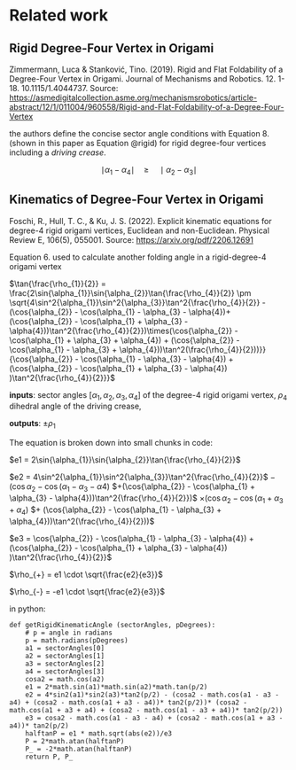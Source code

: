 # Related work

## Rigid Degree-Four Vertex in Origami

Zimmermann, Luca & Stanković, Tino. (2019). Rigid and Flat Foldability of a Degree-Four Vertex in Origami. Journal of Mechanisms and Robotics. 12. 1-18. 10.1115/1.4044737. 
Source: https://asmedigitalcollection.asme.org/mechanismsrobotics/article-abstract/12/1/011004/960558/Rigid-and-Flat-Foldability-of-a-Degree-Four-Vertex

the authors define the concise sector angle conditions with Equation 8. (shown in this paper as Equation @rigid) for rigid degree-four vertices including a _driving crease_. 

$$\mid \alpha_{1} - \alpha_{4} \mid \quad\geq\quad \mid \alpha_{2} - \alpha_{3} \mid$$

## Kinematics of Degree-Four Vertex in Origami

Foschi, R., Hull, T. C., & Ku, J. S. (2022). Explicit kinematic equations for degree-4 rigid origami vertices, Euclidean and non-Euclidean. Physical Review E, 106(5), 055001.
Source: https://arxiv.org/pdf/2206.12691

Equation 6. used to calculate another folding angle in a rigid-degree-4 origami vertex

$\tan{\frac{\rho_{1}}{2}} = \frac{2\sin{\alpha_{1}}\sin{\alpha_{2}}\tan{\frac{\rho_{4}}{2}} \pm \sqrt{4\sin^2{\alpha_{1}}\sin^2{\alpha_{3}}\tan^2{\frac{\rho_{4}}{2}} - (\cos{\alpha_{2}} - \cos(\alpha_{1} - \alpha_{3} - \alpha{4})+(\cos{\alpha_{2}} - \cos(\alpha_{1} + \alpha_{3} - \alpha{4}))\tan^2{\frac{\rho_{4}}{2}})\times(\cos{\alpha_{2}} - \cos(\alpha_{1} + \alpha_{3} + \alpha_{4}) + (\cos{\alpha_{2}} - \cos(\alpha_{1} - \alpha_{3} + \alpha_{4}))\tan^2(\frac{\rho_{4}}{2}))}}{\cos{\alpha_{2}} - \cos(\alpha_{1} - \alpha_{3} - \alpha{4})  + (\cos{\alpha_{2}} - \cos(\alpha_{1} + \alpha_{3} - \alpha{4}) )\tan^2{\frac{\rho_{4}}{2}}}$

**inputs**: sector angles $[\alpha_{1},\alpha_{2},\alpha_{3},\alpha_{4}]$ of the degree-4 rigid origami vertex, $\rho_{4}$ dihedral angle of the driving crease, 

**outputs**: $\pm \rho_{1}$

The equation is broken down into small chunks in code:

$e1 = 2\sin{\alpha_{1}}\sin{\alpha_{2}}\tan{\frac{\rho_{4}}{2}}$

$e2 = 4\sin^2{\alpha_{1}}\sin^2{\alpha_{3}}\tan^2{\frac{\rho_{4}}{2}}$
$- (\cos{\alpha_{2}} - \cos(\alpha_{1} - \alpha_{3} - \alpha{4})$
$+(\cos{\alpha_{2}} - \cos(\alpha_{1} + \alpha_{3} - \alpha{4}))\tan^2{\frac{\rho_{4}}{2}})$
$\times(\cos{\alpha_{2}} - \cos(\alpha_{1} + \alpha_{3} + \alpha_{4})$
$+ (\cos{\alpha_{2}} - \cos(\alpha_{1} - \alpha_{3} + \alpha_{4}))\tan^2(\frac{\rho_{4}}{2}))$

$e3 = \cos{\alpha_{2}} - \cos(\alpha_{1} - \alpha_{3} - \alpha{4})  + (\cos{\alpha_{2}} - \cos(\alpha_{1} + \alpha_{3} - \alpha{4}) )\tan^2{\frac{\rho_{4}}{2}}$

$\rho_{+} = e1 \cdot \sqrt{\frac{e2}{e3}}$

$\rho_{-} = -e1 \cdot \sqrt{\frac{e2}{e3}}$

in python:

```
def getRigidKinematicAngle (sectorAngles, pDegrees):
    # p = angle in radians
    p = math.radians(pDegrees)
    a1 = sectorAngles[0]
    a2 = sectorAngles[1]
    a3 = sectorAngles[2]
    a4 = sectorAngles[3]
    cosa2 = math.cos(a2)
    e1 = 2*math.sin(a1)*math.sin(a2)*math.tan(p/2)
    e2 = 4*sin2(a1)*sin2(a3)*tan2(p/2) - (cosa2 - math.cos(a1 - a3 - a4) + (cosa2 - math.cos(a1 + a3 - a4))* tan2(p/2))* (cosa2 - math.cos(a1 + a3 + a4) + (cosa2 - math.cos(a1 - a3 + a4))* tan2(p/2)) 
    e3 = cosa2 - math.cos(a1 - a3 - a4) + (cosa2 - math.cos(a1 + a3 - a4))* tan2(p/2)
    halftanP = e1 * math.sqrt(abs(e2))/e3
    P = 2*math.atan(halftanP)
    P_ = -2*math.atan(halftanP)
    return P, P_
```
